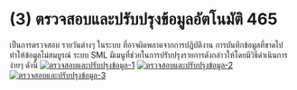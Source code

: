 # (3)    ตรวจสอบและปรับปรุงข้อมูลอัตโนมัติ 465

เป็นการตรวจสอบ รายวันต่างๆ ในระบบ ที่อาจผิดพลาดจากการปฎิบัติงาน
การบันทึกข้อมูลที่ขาดไป ทำให้ข้อมูลไม่สมบูรณ์ ระบบ SML
มีเมนูที่ช่วยในการปรับปรุงรายการดังกล่าวให้โดยมีวิธีดำเนินการง่ายๆ ดังนี้
[![ตรวจสอบและปรับปรุงข้อมูล-1](http://www.smlaccount.com/manual/wp-content/uploads/2017/10/ตรวจสอบและปรับปรุงข้อมูล-1.jpg)](http://www.smlaccount.com/manual/wp-content/uploads/2017/10/ตรวจสอบและปรับปรุงข้อมูล-1.jpg)
[![ตรวจสอบและปรับปรุงข้อมูล-2](http://www.smlaccount.com/manual/wp-content/uploads/2017/10/ตรวจสอบและปรับปรุงข้อมูล-2.jpg)](http://www.smlaccount.com/manual/wp-content/uploads/2017/10/ตรวจสอบและปรับปรุงข้อมูล-2.jpg)
[![ตรวจสอบและปรับปรุงข้อมูล-3](http://www.smlaccount.com/manual/wp-content/uploads/2017/10/ตรวจสอบและปรับปรุงข้อมูล-3.jpg)](http://www.smlaccount.com/manual/wp-content/uploads/2017/10/ตรวจสอบและปรับปรุงข้อมูล-3.jpg)  

